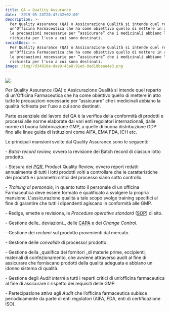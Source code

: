 ```yaml
---
title: QA = Quality Assurance
date: '2019-05-24T20:47:32+02:00'
description: >-
  Per Quality Assurance (QA) o Assicurazione Qualità si intende quel reparto di
  un'Officina Farmaceutica che ha come obiettivo quello di mettere in atto tutte
  le precauzioni necessarie per ”assicurare” che i medicinali abbiano la qualità
  richiesta per l'uso a cui sono destinati. 
socialDesc: >-
  Per Quality Assurance (QA) o Assicurazione Qualità si intende quel reparto di
  un'Officina Farmaceutica che ha come obiettivo quello di mettere in atto tutte
  le precauzioni necessarie per ”assicurare” che i medicinali abbiano la qualità
  richiesta per l'uso a cui sono destinati. 
image: /img/7d34910a-dae9-45a8-91e6-0ed19beae4e3.png
---
```

![](/img/9bcb026c-64cc-4944-bd31-fee3c61a5edb.png)

Per Quality Assurance (QA) o Assicurazione Qualità si intende quel reparto di un'Officina Farmaceutica che ha come obiettivo quello di mettere in atto tutte le precauzioni necessarie per ”assicurare” che i medicinali abbiano la qualità richiesta per l'uso a cui sono destinati. 

Parte essenziale del lavoro del QA è la verifica della conformità di prodotti e processi alle norme elaborate dai vari enti regolatori internazionali, dalle norme di buona fabbricazione GMP, a quelle di buona distribuzione GDP fino alle linee guida di istituzioni come AIFA, EMA FDA, ICH etc.

Le principali mansioni svolte dal Quality Assurance sono le seguenti:

\- _Batch record review,_ ovvero la revisione dei Batch record di ciascun lotto prodotto.

\- Stesura dei [_PQR_](https://www.farmaceuticayounger.science/pharmacronimi/pqr--product-quality-review/), Product Quality Review, ovvero report redatti annualmente di tutti i lotti prodotti volti a controllare che le caratteristiche dei prodotti e i parametri critici del processo siano sotto controllo.

\- _Training al personale_, in quanto tutto il personale di un officina Farmaceutica deve essere formato e qualificato a svolgere la propria mansione. L'assicurazione qualità a tale scopo svolge training specifici al fine di garantire che tutti i dipendenti agiscano in conformità alle GMP.

\- Redige, emette e revisiona, le _Procedure operative standard_ ([SOP](https://www.farmaceuticayounger.science/pharmacronimi/sop--standard-operating-procedure/)) di sito.

\- Gestione delle_ deviazioni_, delle [CAPA](https://www.farmaceuticayounger.science/pharmacronimi/capa--corrective-action/preventive-action/) e dei _Change Control_.

\- Gestione dei _reclami_ sul prodotto provenienti dal mercato.

\- Gestione delle _convalide_ di processo/ prodotto.

\- Gestione della _qualifica dei fornitori _di materie prime, eccipienti, materiali di confezionamento, che avviene attraverso audit al fine di assicurare che forniscano prodotti della qualità adeguata e abbiano un idoneo sistema di qualità. 

\- Gestione degli _Audit interni_ a tutti i reparti critici di un’officina farmaceutica al fine di assicurare il rispetto dei requisiti delle GMP.

\- Partecipazione attiva agli _Audit_ che l’officina farmaceutica subisce periodicamente da parte di enti regolatori (AIFA, FDA, enti di certificazione ISO).
